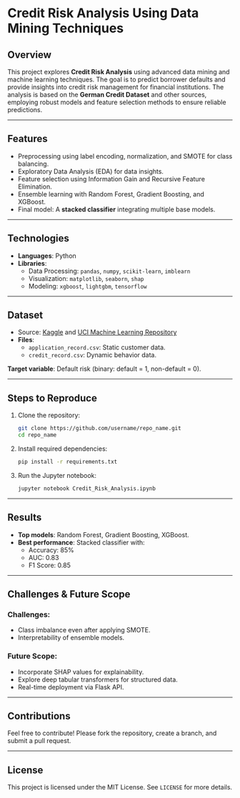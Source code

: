 # Credit Risk Analysis Using Data Mining Techniques

## Overview

This project explores **Credit Risk Analysis** using advanced data mining and machine learning techniques. The goal is to predict borrower defaults and provide insights into credit risk management for financial institutions. The analysis is based on the **German Credit Dataset** and other sources, employing robust models and feature selection methods to ensure reliable predictions.

---

## Features

- Preprocessing using label encoding, normalization, and SMOTE for class balancing.
- Exploratory Data Analysis (EDA) for data insights.
- Feature selection using Information Gain and Recursive Feature Elimination.
- Ensemble learning with Random Forest, Gradient Boosting, and XGBoost.
- Final model: A **stacked classifier** integrating multiple base models.

---

## Technologies

- **Languages**: Python
- **Libraries**: 
  - Data Processing: `pandas`, `numpy`, `scikit-learn`, `imblearn`
  - Visualization: `matplotlib`, `seaborn`, `shap`
  - Modeling: `xgboost`, `lightgbm`, `tensorflow`

---

## Dataset

- Source: [Kaggle](https://www.kaggle.com) and [UCI Machine Learning Repository](https://archive.ics.uci.edu/ml/index.php)
- **Files**:
  - `application_record.csv`: Static customer data.
  - `credit_record.csv`: Dynamic behavior data.

**Target variable**: Default risk (binary: default = 1, non-default = 0).

---

## Steps to Reproduce

1. Clone the repository:
   ```bash
   git clone https://github.com/username/repo_name.git
   cd repo_name
   ```
2. Install required dependencies:
   ```bash
   pip install -r requirements.txt
   ```
3. Run the Jupyter notebook:
   ```bash
   jupyter notebook Credit_Risk_Analysis.ipynb
   ```

---

## Results

- **Top models**: Random Forest, Gradient Boosting, XGBoost.
- **Best performance**: Stacked classifier with:
  - Accuracy: 85%
  - AUC: 0.83
  - F1 Score: 0.85

---

## Challenges & Future Scope

### Challenges:
- Class imbalance even after applying SMOTE.
- Interpretability of ensemble models.

### Future Scope:
- Incorporate SHAP values for explainability.
- Explore deep tabular transformers for structured data.
- Real-time deployment via Flask API.

---

## Contributions

Feel free to contribute! Please fork the repository, create a branch, and submit a pull request.

---

## License

This project is licensed under the MIT License. See `LICENSE` for more details.
